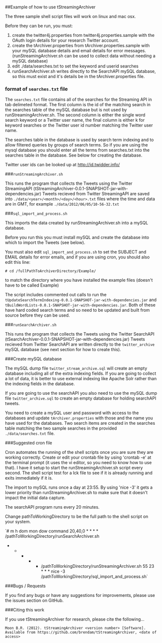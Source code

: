 ##Example of how to use tStreamingArchiver

The three sample shell script files will work on linux and mac osx. 

Before they can be run, you must:

1. create the twitter4j.properties from twitter4j.properties.sample with the OAuth login details for your research Twitter account.
2. create the tArchiver.properties from tArchiver.properties.sample with your mySQL database details and email details for error messages. (runStreamingArchiver.sh can be used to collect data without needing a mySQL database)
3. edit ./data/searches.txt to set the keyword and userid searches
4. runSearchArchiver.sh writes directly to the SearchAPI mySQL database, so this must exist and it's details be in the tArchiver.properties file.

### format of `searches.txt` file

The `searches.txt` file contains all of the searches for the Streaming API in tab delimeted format. The first column is the id of the matching search in the searches table of the mySQL database but is not used by runStreamingArchiver.sh. The second column is either the single word search keyword or a Twitter user name, the final column is either k for keyword searches or the Twitter user id number matching the Twitter user name.

The searches table in the database is used by search term indexing and to allow filtered queries by groups of search terms. So if you are using the mysql database you should enter all the terms from searches.txt into the searches table in the database. See below for creating the database.

Twitter user ids can be looked up at http://id.twidder.info/ 

###`runStreamingArchiver.sh`

This runs the program that collects the Tweets using the Twitter StreamingAPI (tStreamingArchiver-0.0.1-SNAPSHOT-jar-with-dependencies.jar)
Tweets recieved from Twitter StreamingAPI are saved into `./data/<year>/<month>/<day>/<hour>.txt` files where the time and data are in GMT, for example `./data/2012/06/05/10-56-32.txt`
 
###`sql_import_and_process.sh`

This imports the data created by runStreamingArchiver.sh into a mySQL database.

Before you run this you must install mySQL and create the database into which to import the Tweets (see below). 

You must also edit `sql_import_and_process.sh` to set the SUBJECT and EMAIL details for error emails, and 
if you are using cron, you should also edit this line:  

`# cd /fullPathToArchiverDirectory/Example/`

to match the directory where you have installed the example files (doesn't have to be called Example)

The script includes commented out calls to run the `tUpdateSearchTermIndexing-0.0.1-SNAPSHOT-jar-with-dependencies.jar` and `tBuildWordLists-0.0.1-SNAPSHOT-jar-with-dependencies.jar`. Both of these have hard coded search terms and so need to be updated and built from source before they can be used.

###`runSearchArchiver.sh`

This runs the program that collects the Tweets using the Twitter SearchAPI (tSearchArchiver-0.0.1-SNAPSHOT-jar-with-dependencies.jar)
Tweets recieved from Twitter SearchAPI are written directly to the `twitter_archive` mySQL database (see next section for how to create this).

###Create mySQL database

The mySQL dump file `twitter_stream_archive.sql` will create an empty database including all of the extra indexing fields. If you are going to collect a lot of data, it is better to use external indexing like Apache Solr rather than the indexing fields in the database. 

If you are going to use the searchAPI you also need to use the mySQL dump file `twitter_archive.sql` to create an empty database for holding searchAPI tweets.

You need to create a mySQL user and password with access to the databases and update `tArchiver.properties` with those and the name you have used for the databases. Two search items are created in the searches table matching the two sample searches in the provided `./data/searches.txt` file.

###Suggested cron file

Cron automates the running of the shell scripts once you are sure they are working correctly.
Create or edit your crontab file by using 'crontab -e' at the terminal prompt 
(it uses the vi editor, so you need to know how to use that). I have it setup to start the runStreamingArchiver.sh script every second. The shell script test for a lck file to see if it is already running and exits immediately if it is.

The import to mySQL runs once a day at 23:55. By using 'nice -3' it gets a lower priority than runStreamingArchiver.sh to make sure that it doesn't impact the initial data capture.

The searchAPI program runs every 20 minutes.

Change pathToWorkingDirectory to be the full path to the shell script on your system.

`# m h  dom mon dow   command
20,40,0 * * * * /pathToWorkingDirectory/runSearchArchiver.sh
 * * * * * /pathToWorkingDirectory/runStreamingArchiver.sh
 55 23 * * * nice -3 /pathToWorkingDirectory/sql_import_and_process.sh`

###Bugs / Requests

If you find any bugs or have any suggestions for improvements, please use the issues section on GitHub. 

###Citing this work

If you use tStreamingArchiver for research, please cite the following...

`Moon B.R. (2012). tStreamingArchiver <version number> [Software]. Available from https://github.com/brendam/tStreamingArchiver, <date of access>`